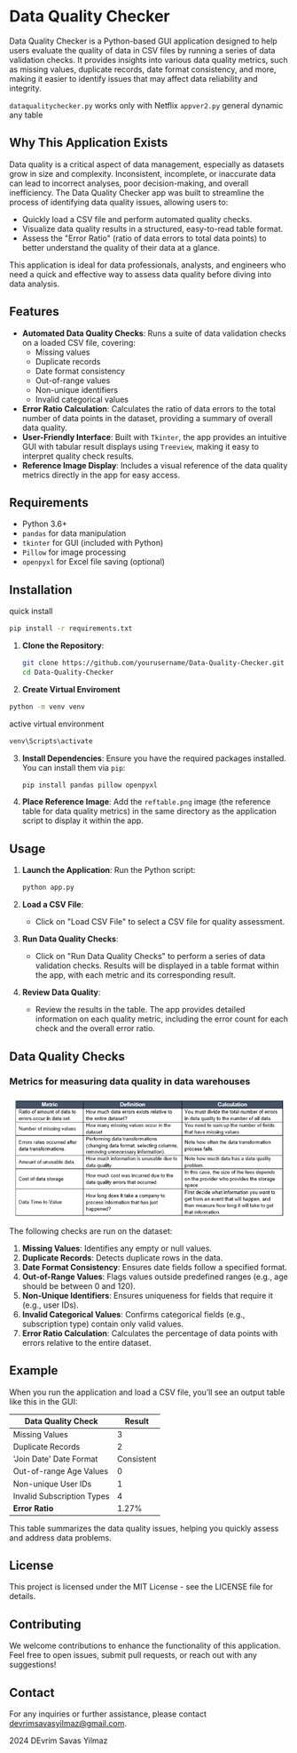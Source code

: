 # Data Quality Checker

Data Quality Checker is a Python-based GUI application designed to help users evaluate the quality of data in CSV files by running a series of data validation checks. It provides insights into various data quality metrics, such as missing values, duplicate records, date format consistency, and more, making it easier to identify issues that may affect data reliability and integrity.

`dataqualitychecker.py` works only with Netflix
`appver2.py` general dynamic any table

## Why This Application Exists

Data quality is a critical aspect of data management, especially as datasets grow in size and complexity. Inconsistent, incomplete, or inaccurate data can lead to incorrect analyses, poor decision-making, and overall inefficiency. The Data Quality Checker app was built to streamline the process of identifying data quality issues, allowing users to:

- Quickly load a CSV file and perform automated quality checks.
- Visualize data quality results in a structured, easy-to-read table format.
- Assess the "Error Ratio" (ratio of data errors to total data points) to better understand the quality of their data at a glance.

This application is ideal for data professionals, analysts, and engineers who need a quick and effective way to assess data quality before diving into data analysis.

## Features

- **Automated Data Quality Checks**: Runs a suite of data validation checks on a loaded CSV file, covering:
  - Missing values
  - Duplicate records
  - Date format consistency
  - Out-of-range values
  - Non-unique identifiers
  - Invalid categorical values
- **Error Ratio Calculation**: Calculates the ratio of data errors to the total number of data points in the dataset, providing a summary of overall data quality.
- **User-Friendly Interface**: Built with `Tkinter`, the app provides an intuitive GUI with tabular result displays using `Treeview`, making it easy to interpret quality check results.
- **Reference Image Display**: Includes a visual reference of the data quality metrics directly in the app for easy access.

## Requirements

- Python 3.6+
- `pandas` for data manipulation
- `tkinter` for GUI (included with Python)
- `Pillow` for image processing
- `openpyxl` for Excel file saving (optional)

## Installation

quick install

```bash
pip install -r requirements.txt
```

1. **Clone the Repository**:

   ```bash
   git clone https://github.com/yourusername/Data-Quality-Checker.git
   cd Data-Quality-Checker
   ```

2. **Create Virtual Enviroment**

```bash
python -m venv venv
```

active virtual environment

```bash
venv\Scripts\activate
```

3. **Install Dependencies**:
   Ensure you have the required packages installed. You can install them via `pip`:

   ```bash
   pip install pandas pillow openpyxl
   ```

4. **Place Reference Image**:
   Add the `reftable.png` image (the reference table for data quality metrics) in the same directory as the application script to display it within the app.

## Usage

1. **Launch the Application**:
   Run the Python script:

   ```bash
   python app.py
   ```

2. **Load a CSV File**:

   - Click on "Load CSV File" to select a CSV file for quality assessment.

3. **Run Data Quality Checks**:

   - Click on "Run Data Quality Checks" to perform a series of data validation checks. Results will be displayed in a table format within the app, with each metric and its corresponding result.

4. **Review Data Quality**:
   - Review the results in the table. The app provides detailed information on each quality metric, including the error count for each check and the overall error ratio.

## Data Quality Checks

### Metrics for measuring data quality in data warehouses

![ Metrics for measuring data quality in data warehouses](./reftable.png)

The following checks are run on the dataset:

1. **Missing Values**: Identifies any empty or null values.
2. **Duplicate Records**: Detects duplicate rows in the data.
3. **Date Format Consistency**: Ensures date fields follow a specified format.
4. **Out-of-Range Values**: Flags values outside predefined ranges (e.g., age should be between 0 and 120).
5. **Non-Unique Identifiers**: Ensures uniqueness for fields that require it (e.g., user IDs).
6. **Invalid Categorical Values**: Confirms categorical fields (e.g., subscription type) contain only valid values.
7. **Error Ratio Calculation**: Calculates the percentage of data points with errors relative to the entire dataset.

## Example

When you run the application and load a CSV file, you’ll see an output table like this in the GUI:

| Data Quality Check         | Result     |
| -------------------------- | ---------- |
| Missing Values             | 3          |
| Duplicate Records          | 2          |
| 'Join Date' Date Format    | Consistent |
| Out-of-range Age Values    | 0          |
| Non-unique User IDs        | 1          |
| Invalid Subscription Types | 4          |
| **Error Ratio**            | 1.27%      |

This table summarizes the data quality issues, helping you quickly assess and address data problems.

## License

This project is licensed under the MIT License - see the LICENSE file for details.

## Contributing

We welcome contributions to enhance the functionality of this application. Feel free to open issues, submit pull requests, or reach out with any suggestions!

## Contact

For any inquiries or further assistance, please contact [devrimsavasyilmaz@gmail.com](mailto:devrimsavasyilmaz@gmail.com).

2024 DEvrim Savas Yilmaz
